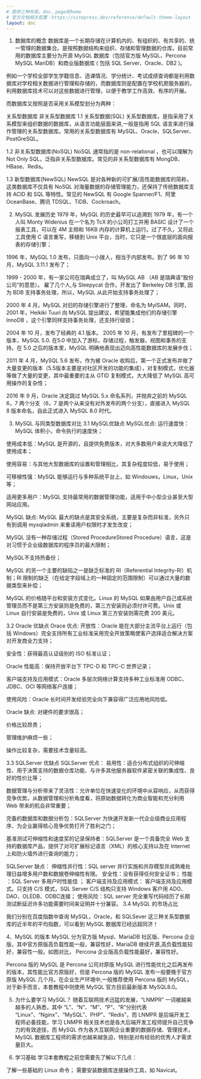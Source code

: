 ```yaml
---
# 提供三种布局，doc、page和home
# 官方文档相关配置：https://vitepress.dev/reference/default-theme-layout
layout: doc
---
```


1. 数据库的概念
数据库是一个长期存储在计算机内的、有组织的、有共享的、统一管理的数据集合。是按照数据结构来组织、存储和管理数据的仓库。目前常用的数据库主要分为开源 MySQL 数据库（包括官方版 MySQL、Percona MySQL MariDB）和商业版数据库 ( 包括 SQL Server、Oracle、DB2 )。

例如一个学校全部学生学籍信息、选课情况、学分统计、考试成绩查询都是利用数据库对学校相关数据进行管理和存储的，而数据库则是配置在学校机房服务器的，利用数据库技术可以对这些数据进行管理，以便于教学工作高效、有序的开展。

而数据库又按照是否采用关系模型划分为两种：

关系型数据库
非关系型数据库
1.1 关系型数据(SQL)
关系型数据库，是指采用了关系模型来组织数据的数据库，从语言功能层面来讲,一般是指用 SQL 语言来进行操作管理的关系型数据库。常用的关系型数据库有 MySQL、Oracle、SQLServer、PostGreSQL。

1.2 非关系型数据库(NoSQL)
NoSQL 通常指的是 non-relational ，也可以理解为 Not Only SQL，泛指非关系型数据库。常见的非关系型数据库有 MongDB、HBase、Redis。

1.3 新型数据库(NewSQL)
NewSQL 是对各种新的可扩展/高性能数据库的简称，这类数据库不仅具有 NoSQL 对海量数据的存储管理能力，还保持了传统数据库支持 ACID 和 SQL 等特性。常见的 NewSQL 有 Google Spanner/F1、阿里 OceanBase、腾讯 TDSQL、TiDB、Cockroach。

2. MySQL 发展历史
1979 年，MySQL 的历史最早可以追溯到 1979 年，有一个人叫 Monty Widenius 在一个名为 TcX 的小公司打工并用 BASIC 设计了一个报表工具，可以在 4M 主频和 16KB 内存的计算机上运行。过了不久，又将此工具使用 C 语言重写，移植到 Unix 平台，当时，它只是一个很底层的面向报表的存储引擎；

1996 年，MySQL 1.0 发布，只面向一小拨人，相当于内部发布。到了 96 年 10 月，MySQL 3.11.1 发布了；

1999 - 2000 年，有一家公司在瑞典成立了，叫 MySQL AB （AB 是瑞典语“股份公司”的意思）。 雇了几个人,与 Sleepycat 合作，开发出了 Berkeley DB 引擎, 因为 BDB 支持事务处理，所以，MySQL 从此开始支持事务处理了；

2000 年 4 月，MySQL 对旧的存储引擎进行了整理，命名为 MyISAM。同时，2001 年，Heikiki Tuuri 向 MySQL 提出建议，希望能集成他们的存储引擎 InnoDB ，这个引擎同样支持事务处理，还支持行级锁；

2004 年 10 月，发布了经典的 4.1 版本。 2005 年 10 月，有发布了里程碑的一个版本，MySQL 5.0. 在5.0 中加入了游标，存储过程，触发器，视图和事务的支持。在 5.0 之后的版本里，MySQL 明确地表现出迈向高性能数据库的发展步伐；

2011 年 4 月，MySQL 5.6 发布，作为被 Oracle 收购后，第一个正式发布并做了大量变更的版本（5.5版本主要是对社区开发的功能的集成），对复制模式，优化器等做了大量的变更，其中最重要的主从 GTID 复制模式，大大降低了 MySQL 高可用操作的复杂性；

2016 年 9 月，Oracle 决定跳过 MySQL 5.x 命名系列，并抛弃之前的 MySQL 6，7 两个分支（6，7 是两个从来没有对外发布的两个分支），直接进入 MySQL 8 版本命名，自此正式进入 MySQL 8.0 时代。

3. MySQL 与同类型数据库对比
3.1 MySQL优缺点
MySQL优点:
运行速度快：MySQL 体积小，命令执行的速度快；

使用成本低：MySQL 是开源的，且提供免费版本，对大多数用户来说大大降低了使用成本；

使用容易：与其他大型数据库的设置和管理相比，其复杂程度较低，易于使用；

可移植性强：MySQL 能够运行与多种系统平台上，如 Windouws，Linux，Unix 等；

适用更多用户：MySQL 支持最常用的数据管理功能，适用于中小型企业甚至大型网站应用。

MySQL 缺点:
MySQL 最大的缺点是其安全系统，主要是复杂而非标准，另外只有到调用 mysqladmin 来重读用户权限时才发生改变；

MySQL 没有一种存储过程（Stored ProcedureStored Procedure）语言，这是对习惯于企业级数据库的程序员的最大限制；

MySQL不支持热备份；

MySQL 的另一个主要的缺陷之一是缺乏标准的 RI（Referential Integrity-RI）机制；Rl 限制的缺乏（在给定字段域上的一种固定的范围限制）可以通过大量的数据类型来补偿；

MySQL 的价格随平台和安装方式变化。Linux 的 MySQL 如果由用户自己或系统管理员而不是第三方安装则是免费的，第三方安装则必须付许可费。Unix 或 Linux 自行安装是免费的，Unix 或 Linux 第三方安装则需花费 200 美元。

3.2 Oracle 优缺点
Orace 优点:
开放性：Oracle 能在大部分主流平台上运行（包括 Windows）完全支持所有工业标准采用完全开放策略使客户选择适合解决方案对开发商全力支持；

安全性：获得最高认证级别的 ISO 标准认证；

Oracle 性能高：保持开放平台下 TPC-D 和 TPC-C 世界记录；

客户端支持及应用模式：Oracle 多层次网络计算支持多种工业标准用 ODBC、JDBC、OCI 等网络客户连接；

使用风险：Oracle 长时间开发经验完全向下兼容得广泛应用地风险低。

Oracle 缺点:
对硬件的要求很高；

价格比较昂贵；

管理维护麻烦一些；

操作比较复杂，需要技术含量较高。

3.3 SQLServer 优缺点
SQLServer 优点：
易用性：适合分布式组织的可伸缩性、用于决策支持的数据仓库功能、与许多其他服务器软件紧密关联的集成性、良好的性价比等；

数据管理与分析带来了灵活性：允许单位在快速变化的环境中从容响应，从而获得竞争优势。从数据管理和分析角度看，将原始数据转化为商业智能和充分利用 Web 带来的机会非常重要；

完备的数据库和数据分析包：SQLServer 为快速开发新一代企业级商业应用程序、为企业赢得核心竞争优势打开了胜利之门；

基准测试可伸缩性和速度奖的记录保持者：SQLServer 是一个具备完全 Web 支持的数据库产品，提供了对可扩展标记语言（XML）的核心支持以及在 Internet 上和防火墙外进行查询的能力；

SQLServer 缺点：
伸缩性并行性：SQL server 并行实施和共存模型并成熟难处理日益增多用户数和数据卷伸缩性有限。
安全性：没有获得任何安全证书；
性能 ：SQL Server 多用户时性能佳 ；
客户端支持及应用模式： 客户端支持及应用模式。只支持 C/S 模式，SQL Server C/S 结构只支持 Windows 客户用 ADO、DAO、OLEDB、ODBC连接；
使用风险：SQL server 完全重写代码经历了长期测试断延迟许多功能需要时间来证明并十分兼容。
3.4 MySQL 的市场占比

我们分别在百度指数中查询 MySQL，Oracle，和 SQLSever 这三种关系型数据库的近半年的平均指数，可以看到 MySQL 数据库已经远超同济！

4、MySQL 的版本
MySQL 分为官方版 Mysql、MariaDB 社区版、Percona 企业版，其中官方原版高负载性能一般，兼容性好，MariaDB 继续开源,高负载性能较好，兼容性一般。如图对比， Percona 企业版高负载性能最好，兼容性好。

Percona 版的 MySQL 是 Percona 公司对原版 MySQL 进行性能优化之后再发布的版本，其性能比官方原版好，但是 Percona 版的 MySQL 发布一般要晚于官方原版 MySQL 几个月。在企业生产环境中,一般推荐使用 Percona 版的 MySQL，对于新手而言，本套教程中则使用 MySQL 官方目前最新版本 MySQL8.0。

5. 为什么要学习 MySQL？
随着互联网技术迅猛的发展，“LNMPR” 一词被越来越多的人熟悉，其中 “L”、“N”、“M”、“P”、“R"分别代表 “Linux”、“Nginx”、“MySQL”、PHP”、“Redis”，而 LNMPR 是后端开发工程师必备技能，学习 LNMPR 相关技术也是各大后端开发工程师提升自己竞争力的有效途径，而 MySQL 作为各大互联网企业重要的数据存储、管理技术，MySQL 数据库工程师的需求也越来越急迫，特别是对有经验的优秀人才需求量巨大。

6. 学习基础
学习本套教程之前您需要先了解以下几点：

了解一些基础的 Linux 命令；
需要安装数据库连接操作工具，如 Navicat。